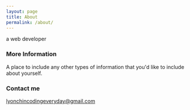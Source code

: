 ```yaml
---
layout: page
title: About
permalink: /about/
---
```


a web developer

### More Information

A place to include any other types of information that you'd like to include about yourself.

### Contact me

[lyonchincodingeveryday@gmail.com](mailto:lyonchincodingeveryday@gmail.com)

